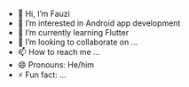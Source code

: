 - 👋 Hi, I’m Fauzi
- 👀 I’m interested in Android app development
- 🌱 I’m currently learning Flutter
- 💞️ I’m looking to collaborate on ...
- 📫 How to reach me ...
- 😄 Pronouns: He/him
- ⚡ Fun fact: ...

<!---
FauziXR7/FauziXR7 is a ✨ special ✨ repository because its `README.md` (this file) appears on your GitHub profile.
You can click the Preview link to take a look at your changes.
--->
